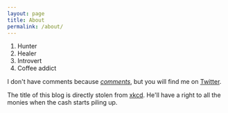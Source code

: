 ```yaml
---
layout: page
title: About
permalink: /about/
---
```


1. Hunter
2. Healer
3. Introvert
4. Coffee addict

I don't have comments because [_comments_][3], but you will find me on [Twitter][1].

The title of this blog is directly stolen from [xkcd][2]. He'll have a right to all the monies when the cash starts piling up. 

[1]: https://twitter.com/LK64076007A
[2]: http://xkcd.com/1022/
[3]: http://daringfireball.net/2010/06/whats_fair